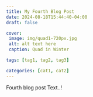 ```yaml
---
title: My Fourth Blog Post
date: 2024-08-18T15:44:40-04:00
draft: false

cover:
 image: img/quad1-720px.jpg
 alt: alt text here
 caption: Quad in Winter

tags: [tag1, tag2, tag3]

categories: [cat1, cat2]
---
```


Fourth blog post Text..!



